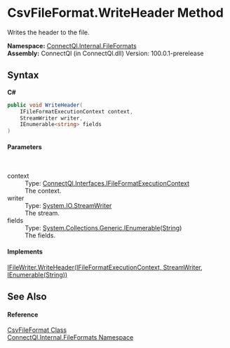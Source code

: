 # CsvFileFormat.WriteHeader Method 
 

Writes the header to the file.

**Namespace:**&nbsp;<a href="N_ConnectQl_Internal_FileFormats">ConnectQl.Internal.FileFormats</a><br />**Assembly:**&nbsp;ConnectQl (in ConnectQl.dll) Version: 100.0.1-prerelease

## Syntax

**C#**<br />
``` C#
public void WriteHeader(
	IFileFormatExecutionContext context,
	StreamWriter writer,
	IEnumerable<string> fields
)
```


#### Parameters
&nbsp;<dl><dt>context</dt><dd>Type: <a href="T_ConnectQl_Interfaces_IFileFormatExecutionContext">ConnectQl.Interfaces.IFileFormatExecutionContext</a><br />The context.</dd><dt>writer</dt><dd>Type: <a href="http://msdn2.microsoft.com/en-us/library/3ssew6tk" target="_blank">System.IO.StreamWriter</a><br />The stream.</dd><dt>fields</dt><dd>Type: <a href="http://msdn2.microsoft.com/en-us/library/9eekhta0" target="_blank">System.Collections.Generic.IEnumerable</a>(<a href="http://msdn2.microsoft.com/en-us/library/s1wwdcbf" target="_blank">String</a>)<br />The fields.</dd></dl>

#### Implements
<a href="M_ConnectQl_Interfaces_IFileWriter_WriteHeader">IFileWriter.WriteHeader(IFileFormatExecutionContext, StreamWriter, IEnumerable(String))</a><br />

## See Also


#### Reference
<a href="T_ConnectQl_Internal_FileFormats_CsvFileFormat">CsvFileFormat Class</a><br /><a href="N_ConnectQl_Internal_FileFormats">ConnectQl.Internal.FileFormats Namespace</a><br />